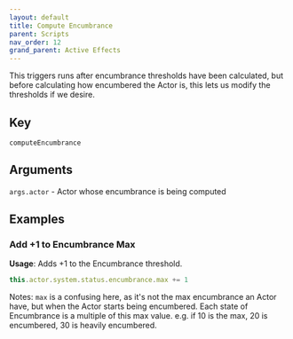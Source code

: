 ```yaml
---
layout: default
title: Compute Encumbrance
parent: Scripts
nav_order: 12
grand_parent: Active Effects
---
```


This triggers runs after encumbrance thresholds have been calculated, but before calculating how encumbered the Actor is, this lets us modify the thresholds if we desire. 

## Key

`computeEncumbrance`

## Arguments 

`args.actor` - Actor whose encumbrance is being computed

## Examples

### Add +1 to Encumbrance Max

**Usage**: Adds +1 to the Encumbrance threshold.

```js
this.actor.system.status.encumbrance.max += 1
```

Notes: `max` is a confusing here, as it's not the max encumbrance an Actor have, but when the Actor starts being encumbered. Each state of Encumbrance is a multiple of this max value. e.g. if 10 is the max, 20 is encumbered, 30 is heavily encumbered. 

